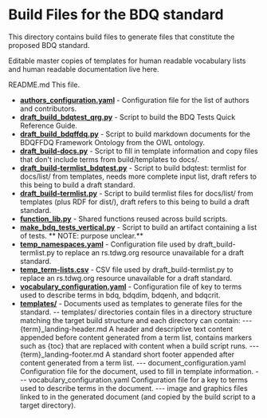 # Build Files for the BDQ standard
 
This directory contains build files to generate files that constitute the proposed BDQ standard.

Editable master copies of templates for human readable vocabulary lists and human readable documentation live here.

README.md  This file.
- [**authors_configuration.yaml**](authors_configuration.yaml) - Configuration file for the list of authors and contributors.
- [**draft_build_bdqtest_qrg.py**](draft_build_bdqtest_qrg.py) - Script to build the BDQ Tests Quick Reference Guide.
- [**draft_build_bdqffdq.py**](draft_build_bdqffdq.py) - Script to build markdown documents for the BDQFFDQ Framework Ontology from the OWL ontology.
- [**draft_build-docs.py**](draft_build-docs.py) - Script to fill in template information and copy files that don't include terms from build/templates to docs/.
- [**draft_build-termlist_bdqtest.py**](draft_build-termlist_bdqtest.py) - Script to build bdqtest: termlist for docs/list/ from templates, needs more complete input list, draft refers to this being to build a draft standard.
- [**draft_build-termlist.py**](draft_build-termlist.py) - Script to build termlist files for docs/list/ from templates (plus RDF for dist/), draft refers to this being to build a draft standard.
- [**function_lib.py**](function_lib.py) - Shared functions reused across build scripts.
- [**make_bdq_tests_vertical.py**](make_bdq_tests_vertical.py) - Script to build an artifact containing a list of tests. ** NOTE: purpose unclear.**
- [**temp_namespaces.yaml**](temp_namespaces.yaml) - Configuration file used by draft_build-termlist.py to replace an rs.tdwg.org resource unavailable for a draft standard.
- [**temp_term-lists.csv**](temp_term-lists.csv) - CSV file used by draft_build-termlist.py to replace an rs.tdwg.org resource unavailable for a draft standard.
- [**vocabulary_configuration.yaml**](vocabulary_configuration.yaml) - Configuration file of key to terms used to describe terms in bdq, bdqdim, bdqenh, and bdqcrit.
- [**templates/**](templates/) - Documents used as templates to generate files for the standard.
-- templates/ directories contain files in a directory structure matching the target build structure and each directory can contain:
--- {term}\_landing-header.md  A header and descriptive text content appended before content generated from a term list, contains markers such as {toc} that are replaced with content when a build script runs.
--- {term}\_landing-footer.md A standard short footer appended after content generated from a term list.
--- document_configuration.yaml Configuration file for the document, used to fill in template information.
--- vocabulary_configuration.yaml Configuration file for a key to terms used to describe terms in the document.
--- image and graphics files linked to in the generated document (and copied by the build script to a target directory).
